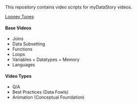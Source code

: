 
This repository contains video scripts for myDataStory videos.

[Looney Tunes](https://www.youtube.com/watch?v=GEUuZ_UzBQw)

#### Base Videos
- Joins
- Data Subsetting
- Functions
- Loops
- Variables + Datatypes + Memory
- Languages

#### Video Types
- Q/A 
- Best Practices (Data Fowls)
- Animation (Conceptual Foundation)
